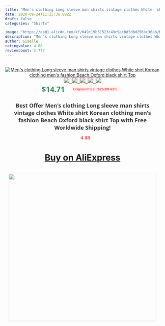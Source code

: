 ```yaml
---
title: "Men's clothing Long sleeve man shirts vintage clothes White  shirt Korean clothing  men's fashion Beach Oxford black shirt Top"
date: 2020-09-24T11:25:36.892Z
draft: false
categories: "Shirts"

image: "https://ae01.alicdn.com/kf/H49c19b51523c49c9ac8d5d8d256bc36ab/Men-s-clothing-Long-sleeve-man-shirts-vintage-clothes-White-shirt-Korean-clothing-men-s-fashion.jpg"
description: "Men's clothing Long sleeve man shirts vintage clothes White  shirt Korean clothing  men's fashion Beach Oxford black shirt Top"
author: Giselle
ratingvalue: 4.88
reviewcount: 2.777
---
```

<br>
<div style="text-align: center;">
<a href="https://s.click.aliexpress.com/e/_AYGDo1" target="_blank" rel="nofollow noopener noreferrer"><img alt="Men's clothing Long sleeve man shirts vintage clothes White  shirt Korean clothing  men's fashion Beach Oxford black shirt Top" class="magnifier-image" src="https://ae01.alicdn.com/kf/H49c19b51523c49c9ac8d5d8d256bc36ab/Men-s-clothing-Long-sleeve-man-shirts-vintage-clothes-White-shirt-Korean-clothing-men-s-fashion.jpg_640x640.jpg">
<br>
<img style="border:1px solid salmon" src="https://ae01.alicdn.com/kf/H49c19b51523c49c9ac8d5d8d256bc36ab/Men-s-clothing-Long-sleeve-man-shirts-vintage-clothes-White-shirt-Korean-clothing-men-s-fashion.jpg_120x120.jpg">&nbsp;&nbsp;<img style="border:1px solid salmon" src="https://ae01.alicdn.com/kf/H6c1051b71465454793bb49263df6ec3d2/Men-s-clothing-Long-sleeve-man-shirts-vintage-clothes-White-shirt-Korean-clothing-men-s-fashion.jpg_120x120.jpg">&nbsp;&nbsp;<img style="border:1px solid salmon" src="https://ae01.alicdn.com/kf/H5d94cabca9c7441fa38a14e6b0c33a12u/Men-s-clothing-Long-sleeve-man-shirts-vintage-clothes-White-shirt-Korean-clothing-men-s-fashion.jpg_120x120.jpg">&nbsp;&nbsp;<img style="border:1px solid salmon" src="https://ae01.alicdn.com/kf/Haa76796d5c514fbd8a58117c69b49138O/Men-s-clothing-Long-sleeve-man-shirts-vintage-clothes-White-shirt-Korean-clothing-men-s-fashion.jpg_120x120.jpg">&nbsp;&nbsp;<img style="border:1px solid salmon" src="https://ae01.alicdn.com/kf/H5e8194a2406d41e1b46919415e99d4e5J/Men-s-clothing-Long-sleeve-man-shirts-vintage-clothes-White-shirt-Korean-clothing-men-s-fashion.jpg_120x120.jpg"></a></div><br0>
<div style="text-align: center;"><span style="background-color: white; border: 0px; box-sizing: border-box; color: seagreen; display: inline-block; font-family: &quot;open sans&quot; , &quot;arial&quot; , &quot;helvetica&quot; , sans-serif , &quot;heiti&quot;; font-size: 24px; font-stretch: inherit; font-weight: 700; line-height: inherit; margin: 0px 10px 0px 0px; padding: 0px; vertical-align: middle;">$14.71 </span>
<span style="background: rgb(255 , 241 , 241); border-radius: 3px; border: 0px; box-sizing: border-box; color: #ff4747; display: inline-block; font-family: inherit; font-size: 12px; font-stretch: inherit; font-style: inherit; font-variant: inherit; font-weight: 600; line-height: inherit; margin: 0px; padding: 2px 5px; transform: scale(0.9); vertical-align: middle;">Original Price : <b style="text-decoration: line-through;">$25.80 </b> 43%&nbsp;&nbsp;</span></div>
<h1 style="color: #333333; display: inline-block; font-family: &quot;open sans&quot; , &quot;arial&quot; , &quot;helvetica&quot; , sans-serif , &quot;heiti&quot;; font-size: 18px; font-stretch: inherit; font-weight: 700; text-align: center;">Best Offer Men's clothing Long sleeve man shirts vintage clothes White  shirt Korean clothing  men's fashion Beach Oxford black shirt Top with Free Worldwide Shipping!</h1>
<div style="color: #ff4747; text-align: center;">
<img src="https://4.bp.blogspot.com/-M0ZcTcb-5uY/XleCXlxnR4I/AAAAAAAAAEc/OrjgMkXV1oMQFaCRZj5HQwOCBcu3w1FegCPcBGAYYCw/s1600/star.png" style="height: 15px;">&nbsp;<b>4.88</b></div>
<div class="button_cont" align="center"><a class="buynow_a" href="https://s.click.aliexpress.com/e/_AYGDo1" target="_blank" rel="nofollow noopener noreferrer"><H1>Buy on AliExpress</H1></a></div><br>
<div class="separator" style="clear: both; text-align: center;">
<img src="https://lh3.googleusercontent.com/-pTy5HemUv9M/XlePHvY0dAI/AAAAAAAAAE4/0nX5iRUoIWY8eMW9Dpxeirr157OZliDIgCLcBGAsYHQ/s1600/badge.gif" width="480">
</div>
